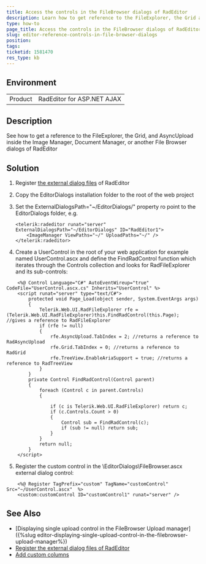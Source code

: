```yaml
---
title: Access the controls in the FileBrowser dialogs of RadEditor
description: Learn how to get reference to the FileExplorer, the Grid and AsyncUpload inside the Image Manager, Document Manager and other File Browser dialogs of RadEditor for ASP.NET AJAX
type: how-to
page_title: Access the controls in the FileBrowser dialogs of RadEditor
slug: editor-reference-controls-in-file-browser-dialogs
position: 
tags: 
ticketid: 1581470
res_type: kb
---
```


## Environment
<table>
	<tbody>
		<tr>
			<td>Product</td>
			<td>RadEditor for ASP.NET AJAX</td>
		</tr>
	</tbody>
</table>


## Description
See how to get a reference to the FileExplorer, the Grid, and AsyncUpload inside the Image Manager, Document Manager, or another File Browser dialogs of RadEditor 

## Solution
1. Register [the external dialog files](http://demos.telerik.com/aspnet-ajax/editor/examples/externaldialogspath/defaultcs.aspx) of RadEditor 
2. Copy the EditorDialogs installation folder to the root of the web project  
3. Set the ExternalDialogsPath="~/EditorDialogs/" property ro point to the EditorDialogs folder, e.g.  
	````ASP.NET
	<telerik:radeditor runat="server" ExternalDialogsPath="~/EditorDialogs" ID="RadEditor1"> 
		<ImageManager ViewPaths="~/" UploadPaths="~/" /> 
	</telerik:radeditor> 
	````

4.  Create a UserControl in the root of your web application for example named UserControl.ascx and define the FindRadControl function which iterates through the Controls collection and looks for RadFileExplorer and its sub-controls:  

````ASP.NET
	<%@ Control Language="C#" AutoEventWireup="true" CodeFile="UserControl.ascx.cs" Inherits="UserControl" %> 
	<script runat="server" type="text/C#">  
		protected void Page_Load(object sender, System.EventArgs args)  
		{  
			Telerik.Web.UI.RadFileExplorer rfe = (Telerik.Web.UI.RadFileExplorer)this.FindRadControl(this.Page);  //gives a reference to RadFileExplorer
			if (rfe != null)  
			{ 
				rfe.AsyncUpload.TabIndex = 2; //returns a reference to RadAsyncUpload
				rfe.Grid.TabIndex = 0; //returns a reference to RadGrid
				rfe.TreeView.EnableAriaSupport = true; //returns a reference to RadTreeView
			}  
		}
		private Control FindRadControl(Control parent)  
		{  
			foreach (Control c in parent.Controls)  
			{ 
				
				if (c is Telerik.Web.UI.RadFileExplorer) return c;  
				if (c.Controls.Count > 0)  
				{  
					Control sub = FindRadControl(c);  
					if (sub != null) return sub;  
				}  
			}  
			return null;  
		}  
	</script>
````

5. Register the custom control in the \EditorDialogs\FileBrowser.ascx external dialog control:  

````
	<%@ Register TagPrefix="custom" TagName="customControl" Src="~/UserControl.ascx"  %>   
	<custom:customControl ID="customControl1" runat="server" /> 
````

## See Also
*  [Displaying single upload control in the FileBrowser Upload manager]({%slug editor-displaying-single-upload-control-in-the-filebrowser-upload-manager%})
*  [Register the external dialog files of RadEditor](http://demos.telerik.com/aspnet-ajax/editor/examples/externaldialogspath/defaultcs.aspx)
*  [Add custom columns](https://demos.telerik.com/aspnet-ajax/fileexplorer/examples/applicationscenarios/customgridcolumns/defaultcs.aspxs)
   

     